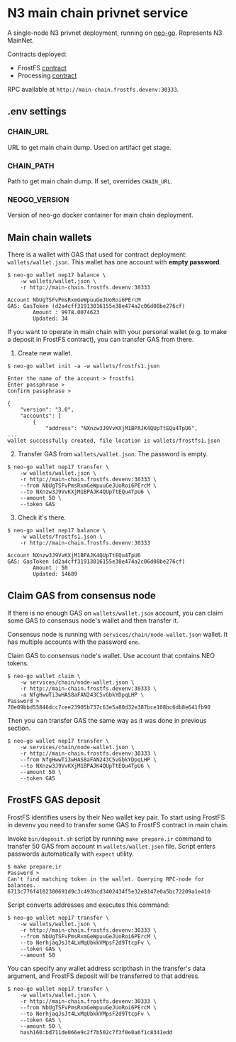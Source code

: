 # N3 main chain privnet service

A single-node N3 privnet deployment, running on
[neo-go](https://github.com/nspcc-dev/neo-go). Represents N3 MainNet.

Contracts deployed:
- FrostFS [contract](https://github.com/TrueCloudLab/frostfs-contract/tree/master/neofs)
- Processing [contract](https://github.com/TrueCloudLab/frostfs-contract/tree/master/processing)

RPC available at `http://main-chain.frostfs.devenv:30333`.

## .env settings

### CHAIN_URL

URL to get main chain dump. Used on artifact get stage.

### CHAIN_PATH

Path to get main chain dump. If set, overrides `CHAIN_URL`.

### NEOGO_VERSION

Version of neo-go docker container for main chain deployment.

## Main chain wallets

There is a wallet with GAS that used for contract deployment: 
`wallets/wallet.json`. This wallet has one account with **empty password**.

```
$ neo-go wallet nep17 balance \
    -w wallets/wallet.json \
    -r http://main-chain.frostfs.devenv:30333 
   
Account NbUgTSFvPmsRxmGeWpuuGeJUoRoi6PErcM
GAS: GasToken (d2a4cff31913016155e38e474a2c06d08be276cf)
        Amount : 9978.0074623
        Updated: 34
```

If you want to operate in main chain with your personal wallet (e.g. to make 
a deposit in FrostFS contract), you can transfer GAS from there.

1. Create new wallet.

```
$ neo-go wallet init -a -w wallets/frostfs1.json

Enter the name of the account > frostfs1
Enter passphrase >
Confirm passphrase >

{
    "version": "3.0",
    "accounts": [
        {
            "address": "NXnzw3J9VvKXjM1BPAJK4QUpTtEQu4TpU6",
...
wallet successfully created, file location is wallets/frostfs1.json
```

2. Transfer GAS from `wallets/wallet.json`. The password is empty.

```
$ neo-go wallet nep17 transfer \
    -w wallets/wallet.json \
    -r http://main-chain.frostfs.devenv:30333 \
    --from NbUgTSFvPmsRxmGeWpuuGeJUoRoi6PErcM \
    --to NXnzw3J9VvKXjM1BPAJK4QUpTtEQu4TpU6 \
    --amount 50 \
    --token GAS
```

3. Check it's there.

```
$ neo-go wallet nep17 balance \
    -w wallets/frostfs1.json \
    -r http://main-chain.frostfs.devenv:30333

Account NXnzw3J9VvKXjM1BPAJK4QUpTtEQu4TpU6 
GAS: GasToken (d2a4cff31913016155e38e474a2c06d08be276cf)
        Amount : 50
        Updated: 14689
```

## Claim GAS from consensus node

If there is no enough GAS on `wallets/wallet.json` account, you can claim some
GAS to consensus node's wallet and then transfer it.

Consensus node is running with `services/chain/node-wallet.json` wallet. It has
multiple accounts with the password `one`.


Claim GAS to consensus node's wallet. Use account that contains NEO tokens. 
```
$ neo-go wallet claim \
    -w services/chain/node-wallet.json \
    -r http://main-chain.frostfs.devenv:30333 \
    -a NfgHwwTi3wHAS8aFAN243C5vGbkYDpqLHP \
Password >
70e09bbd55846dcc7cee23905b737c63e5a80d32e387bce108bc6db8e641fb90
```

Then you can transfer GAS the same way as it was done in previous section.

```
$ neo-go wallet nep17 transfer \
    -w services/chain/node-wallet.json \
    -r http://main-chain.frostfs.devenv:30333 \
    --from NfgHwwTi3wHAS8aFAN243C5vGbkYDpqLHP \
    --to NXnzw3J9VvKXjM1BPAJK4QUpTtEQu4TpU6 \
    --amount 50 \
    --token GAS
```

## FrostFS GAS deposit

FrostFS identifies users by their Neo wallet key pair. To start using FrostFS in
devenv you need to transfer some GAS to FrostFS contract in main chain.

Invoke `bin/deposit.sh` script by running `make prepare.ir` command to transfer
50 GAS from account in `wallets/wallet.json` file. Script enters passwords
automatically with `expect` utility.

```
$ make prepare.ir 
Password > 
Can't find matching token in the wallet. Querying RPC-node for balances.
6713c776f4102300691d9c3c493bcd3402434f5e32e8147e0a5bc72209a1e410
```

Script converts addresses and executes this command:
```
$ neo-go wallet nep17 transfer \
    -w wallets/wallet.json \
    -r http://main-chain.frostfs.devenv:30333 \
    --from NbUgTSFvPmsRxmGeWpuuGeJUoRoi6PErcM \
    --to NerhjaqJsJt4LxMqUbkkVMpsF2d9TtcpFv \
    --token GAS \
    --amount 50
```

You can specify any wallet address scripthash in the transfer's data argument,
and FrostFS deposit will be transferred to that address.

```
$ neo-go wallet nep17 transfer \
    -w wallets/wallet.json \
    -r http://main-chain.frostfs.devenv:30333 \
    --from NbUgTSFvPmsRxmGeWpuuGeJUoRoi6PErcM \
    --to NerhjaqJsJt4LxMqUbkkVMpsF2d9TtcpFv \
    --token GAS \
    --amount 50 \
    hash160:bd711de066e9c2f7b502c7f3f0e0a6f1c8341edd
```
